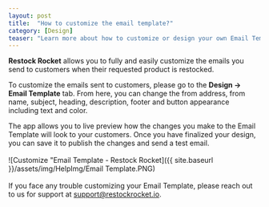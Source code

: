 ```yaml
---
layout: post
title:  "How to customize the email template?"
category: [Design]
teaser: "Learn more about how to customize or design your own Email Template"
---
```

**Restock Rocket** allows you to fully and easily customize the emails you send to customers when their requested product is restocked.

To customize the emails sent to customers, please go to the **Design -> Email Template** tab. From here, you can change the from address, from name, subject, heading, description, footer and button appearance including text and color.

The app allows you to live preview how the changes you make to the Email Template will look to your customers. Once you have finalized your design, you can save it to publish the changes and send a test email.
<br/>
<br/>
![Customize "Email Template - Restock Rocket]({{ site.baseurl }}/assets/img/HelpImg/Email Template.PNG)
<br/>
<br/>
If you face any trouble customizing your Email Template, please reach out to us for support at <a href="mailto:support@restockrocket.io">support@restockrocket.io</a>.
